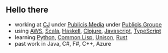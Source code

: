## Hello there

- working at [CJ](https://www.cj.com/) under [Publicis Media](https://www.publicisgroupe.com/en/services/services-publicis-media-en) under [Publicis Groupe](https://www.publicisgroupe.com/en/)
- using [AWS](https://aws.amazon.com/), [Scala](https://www.scala-lang.org/), [Haskell](https://www.haskell.org/), [Clojure](https://clojure.org/), [Javascript](https://www.javascript.com/), [TypeScript](https://www.typescriptlang.org/)
- learning [Python](https://www.python.org/), [Common Lisp](https://common-lisp.net/), [Unison](https://www.unison-lang.org/), [Rust](https://www.rust-lang.org/)
- past work in Java, C#, F#, C++, Azure
